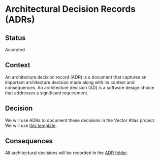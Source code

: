 # Architectural Decision Records (ADRs)

## Status
Accepted

## Context
An architecture decision record (ADR) is a document that captures an important architecture decision made along with its context and consequences. An architecture decision (AD) is a software design choice that addresses a significant requirement.

## Decision
We will use ADRs to document these decisions in the Vector Atlas project. We will use [this template](https://github.com/joelparkerhenderson/architecture-decision-record/blob/main/templates/decision-record-template-by-michael-nygard/index.md).

## Consequences
All architectural decisions will be recorded in the [ADR folder](../ADRs/).